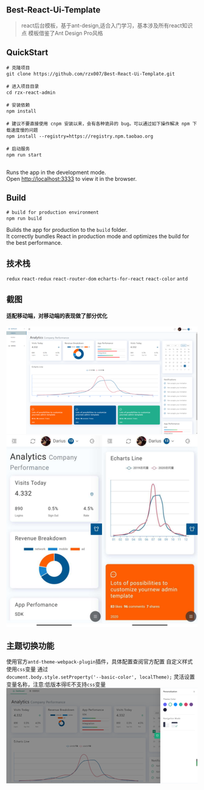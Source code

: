 

## Best-React-Ui-Template

>react后台模板，基于ant-design,适合入门学习，基本涉及所有react知识点
>模板借鉴了Ant Design Pro风格

## QuickStart

```
# 克隆项目
git clone https://github.com/rzx007/Best-React-Ui-Template.git

# 进入项目目录
cd rzx-react-admin

# 安装依赖
npm install

# 建议不要直接使用 cnpm 安装以来，会有各种诡异的 bug。可以通过如下操作解决 npm 下载速度慢的问题
npm install --registry=https://registry.npm.taobao.org

# 启动服务
npm run start


```
Runs the app in the development mode.<br />
Open [http://localhost:3333](http://localhost:3333) to view it in the browser.


## Build
```
# build for production environment
npm run build
```

Builds the app for production to the `build` folder.<br />
It correctly bundles React in production mode and optimizes the build for the best performance.

## 技术栈

`redux` `react-redux` `react-router-dom` `echarts-for-react` `react-color` `antd`

## 截图

#### 适配移动端，对移动端的表现做了部分优化

![image](./images/demo.jpg)
![image](./images/demo4.jpg)
## 主题切换功能

使用官方`antd-theme-webpack-plugin`插件，具体配置查阅官方配置
自定义样式使用`css`变量 通过  
`document.body.style.setProperty('--basic-color', localTheme);`
灵活设置变量名称，注意:低版本得IE不支持`css`变量
![theme](./images/theme.jpg)